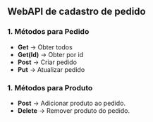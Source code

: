 ## WebAPI de cadastro de pedido

### 1. Métodos para Pedido 
- **Get** -> Obter todos
- **Get(Id)** -> Obter por id
- **Post** -> Criar pedido
- **Put** -> Atualizar pedido
### 1. Métodos para Produto
- **Post** -> Adicionar produto ao pedido.
- **Delete** -> Remover produto do pedido.
